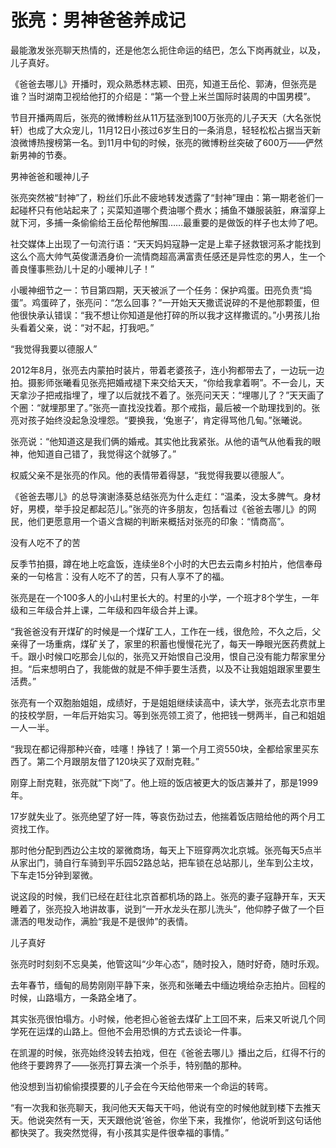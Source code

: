 # 张亮：男神爸爸养成记

最能激发张亮聊天热情的，还是他怎么扼住命运的结巴，怎么下岗再就业，以及，儿子真好。 

《爸爸去哪儿》开播时，观众熟悉林志颖、田亮，知道王岳伦、郭涛，但张亮是谁？当时湖南卫视给他打的介绍是：“第一个登上米兰国际时装周的中国男模”。 

节目开播两周后，张亮的微博粉丝从11万猛涨到100万张亮的儿子天天（大名张悦轩）也成了大众宠儿，11月12日小孩过6岁生日的一条消息，轻轻松松占据当天新浪微博热搜榜第一名。到11月中旬的时候，张亮的微博粉丝突破了600万——俨然新男神的节奏。 

男神爸爸和暖神儿子 

张亮突然被“封神”了，粉丝们乐此不疲地转发透露了“封神”理由：第一期老爸们一起碰杯只有他站起来了；买菜知道哪个费油哪个费水；捕鱼不嫌服装脏，麻溜穿上就下河，多捕一条偷偷给王岳伦帮他解围……最重要的是做饭的样子也太帅了吧。 

社交媒体上出现了一句流行语：“天天妈妈寇静一定是上辈子拯救银河系才能找到这么个高大帅气英俊潇洒身价一流情商超高满富责任感还是异性恋的男人，生一个善良懂事熊劲儿十足的小暖神儿子！” 

小暖神细节之一：节目第四期，天天被派了一个任务：保护鸡蛋。田亮负责“捣蛋”。鸡蛋碎了，张亮问：“怎么回事？”一开始天天撒谎说碎的不是他那颗蛋，但他很快承认错误：“我不想让你知道是他打碎的所以我才这样撒谎的。”小男孩儿抬头看着父亲，说：“对不起，打我吧。” 

“我觉得我要以德服人” 

2012年8月，张亮去内蒙拍时装片，带着老婆孩子，连小狗都带去了，一边玩一边拍。摄影师张曦看见张亮把婚戒褪下来交给天天，“你给我拿着啊”。不一会儿，天天拿沙子把戒指埋了，埋了以后就找不着了。张亮问天天：“埋哪儿了？”天天画了个圈：“就埋那里了。”张亮一直找没找着。那个戒指，最后被一个助理找到的。张亮对孩子始终没起急没埋怨。“要换我，‘兔崽子’，肯定得骂他几甸。”张曦说。 

张亮说：“他知道这是我们俩的婚戒。其实他比我紧张。从他的语气从他看我的眼神，他知道自己错了，我觉得这个就够了。” 

权威父亲不是张亮的作风。他的表情带着得瑟，“我觉得我要以德服人”。 

《爸爸去哪儿》的总导演谢涤葵总结张亮为什么走红：“温柔，没太多脾气。身材好，男模，举手投足都起范儿。”张亮的许多朋友，包括看过《爸爸去哪儿》的网民，他们更愿意用一个语义含糊的判断来概括对张亮的印象：“情商高”。 

没有人吃不了的苦 

反季节拍摄，蹲在地上吃盒饭，连续坐8个小时的大巴去云南乡村拍片，他信奉母亲的一句格言：没有人吃不了的苦，只有人享不了的福。 

张亮是在一个100多人的小山村里长大的。村里的小学，一个班才8个学生，一年级和三年级合并上课，二年级和四年级合并上课。 

“我爸爸没有开煤矿的时候是一个煤矿工人，工作在一线，很危险，不久之后，父亲得了一场重病，煤矿关了，家里的积蓄也慢慢花光了，每天一睁眼光医药费就上千。跟小时候口吃那会儿似的，张亮又开始恨自己没用，恨自己没有能力帮家里分担。“后来想明白了，我能做的就是不伸手要生活费，以及不让我姐姐跟家里要生活费。” 

张亮有一个双胞胎姐姐，成绩好，于是姐姐继续读高中，读大学，张亮去北京市里的技校学厨，一年后开始实习。等到张亮领工资了，他把钱一劈两半，自己和姐姐一人一半。 

“我现在都记得那种兴奋，哇噻！挣钱了！第一个月工资550块，全都给家里买东西了。第二个月跟朋友借了120块买了双耐克鞋。” 

刚穿上耐克鞋，张亮就“下岗”了。他上班的饭店被更大的饭店兼并了，那是1999年。 

17岁就失业了。张亮绝望了好一阵，等哀伤劲过去，他揣着饭店赔给他的两个月工资找工作。 

那时他分配到西边公主坟的翠微商场，每天上下班穿两次北京城。张亮每天5点半从家出门，骑自行车骑到平乐园52路总站，把车锁在总站那儿，坐车到公主坟，下车走15分钟到翠微。 

说这段的时候，我们已经在赶往北京首都机场的路上。张亮的妻子寇静开车，天天睡着了，张亮投入地讲故事，说到“一开水龙头在那儿洗头”，他仰脖子做了一个巨潇洒的甩发动作，满脸“我是不是很帅”的表情。 

儿子真好 

张亮时时刻刻不忘臭美，他管这叫“少年心态”，随时投入，随时好奇，随时乐观。 

去年春节，缅甸的局势刚刚平静下来，张亮和张曦去中缅边境给杂志拍片。回程的时候，山路塌方，一条路全堵了。 

其实张亮很怕塌方。小时候，他老担心爸爸去煤矿上工回不来，后来又听说几个同学死在运煤的山路上。但他不会用恐惧的方式去谈论一件事。 

在凯渥的时候，张亮始终没转去拍戏，但在《爸爸去哪儿》播出之后，红得不行的他终于要跨界了——张亮打算去演一个杀手，特别酷的那种。 

他没想到当初偷偷摸摸要的儿子会在今天给他带来一个命运的转弯。 

“有一次我和张亮聊天，我问他天天每天干吗，他说有空的时候他就到楼下去推天天。他说突然有一天，天天跟他说‘爸爸，你坐下来，我推你’，他说听到这句话他都快哭了。我突然觉得，有小孩其实是件很幸福的事情。”